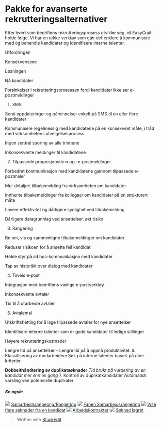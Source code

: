 # Pakke for avanserte rekrutteringsalternativer

Etter hvert som bedriftens rekrutteringsprosess utvikler seg, vil EasyCruit holde følge. Vi har en rekke verktøy som gjør det enklere å kommunisere med og behandle kandidater og identifisere interne talenter.

Utfordringen

Konsekvensene

Løsningen

Nå kandidater

Forsinkelser i rekrutteringsprosessen fordi kandidater ikke ser e-postmeldinger

1. SMS

Send oppdateringer og påminnelser enkelt på SMS til en eller flere kandidater

Kommunisere regelmessig med kandidatene på en konsekvent måte, i tråd med virksomhetens utvelgelsesprosess

Ingen sentral sporing av alle trinnene

Inkonsekvente meldinger til kandidatene

2. Tilpassede progresjonstrinn og -e-postmeldinger

Forbedret kommunikasjon med kandidatene gjennom tilpassede e-postmaler

Mer detaljert tilbakemelding fra virksomheten om kandidater

  

Innhente tilbakemeldinger fra kollegaer om kandidater på en strukturert måte

Lavere effektivitet og dårligere synlighet ved tilbakemelding

Dårligere datagrunnlag ved ansettelser, økt risiko

3. Rangering

Be om, vis og sammenligne tilbakemeldinger om kandidater

Reduser risikoen for å ansette feil kandidat

Holde styr på ad hoc-kommunikasjon med kandidater

Tap av historikk over dialog med kandidater

4. Toveis e-post

Integrasjon med bedriftens vanlige e-postverktøy

Inkonsekvente avtaler

Tid til å utarbeide avtaler

5. Avtalemal

Utskriftsfletting for å lage tilpassede avtaler for nye ansettelser

Identifisere interne talenter som er gode kandidater til ledige stillinger

Høyere rekrutteringskostnader

Lengre tid på ansettelser - Lengre tid på å oppnå produktivitet:
6. Klassifisering av medarbeidere
Søk på interne talenter basert på dine kriterier

**Dobbelthåndtering av duplikatsøknader**
*Tid brukt på vurdering av en kandidat mer enn én gang*
7. Kontroll av duplikatkandidater
Automatisk varsling ved potensielle duplikater

##### Se også:

![](../Resources/Images/icon-document-link.png)  [Samarbeidsrangering/Rangering](collaborative_rating_panel_review.htm)
![](../Resources/Images/icon-document-link.png)  [Fanen Samarbeidsrangering](collaborative_rating_tab.htm)
![](../Resources/Images/icon-document-link.png)  [Vise flere søknader fra en kandidat](viewing_a_candidates_multiple_applications.htm)
![](../Resources/Images/icon-document-link.png)  [Arbeidskontrakter](employment_contacts.htm)
![](../Resources/Images/icon-document-link.png)  [Søknad lagret](application_saved.htm)


> Written with [StackEdit](https://stackedit.io/).
<!--stackedit_data:
eyJoaXN0b3J5IjpbLTk5ODYwMzgyXX0=
-->